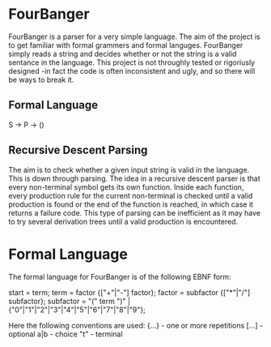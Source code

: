 # FourBanger

FourBanger is a parser for a very simple language. The aim of the project is to get familiar with formal grammers and formal languges. FourBanger simply reads a string and decides whether or not the string is a valid sentance in the language. This project is not throughly tested or rigoriusly designed -in fact the code is often inconsistent and ugly, and so there will be ways to break it.

## Formal Language

S -> P -> ()

## Recursive Descent Parsing

The aim is to check whether a given input string is valid in the language. This is down through parsing. The idea in a recursive descent parser is that every non-terminal symbol gets its own function. Inside each function, every production rule for the current non-terminal is checked until a valid production is found or the end of the function is reached, in which case it returns a failure code. This type of parsing can be inefficient as it may have to try several derivation trees until a valid production is encountered.

# Formal Language

The formal language for FourBanger is of the following EBNF form:

start = term;
term = factor {["+"|"-"] factor};
factor = subfactor {["*"|"/"] subfactor};
subfactor = "(" term ")"
			| {"0"|"1"|"2"|"3"|"4"|"5"|"6"|"7"|"8"|"9"};

Here the following conventions are used:
{...} - one or more repetitions
[...] - optional
a|b	  -	choice
"t"	  - terminal
